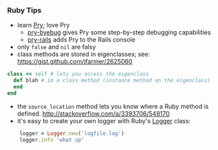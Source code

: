 ### Ruby Tips

* learn [Pry](https://github.com/pry/pry); love Pry
  * [pry-byebug](https://github.com/deivid-rodriguez/pry-byebug) gives Pry some step-by-step debugging capabilities
  * [pry-rails](https://github.com/rweng/pry-rails) adds Pry to the Rails console
* only `false` and `nil` are falsy
* class methods are stored in eigenclasses; see: https://gist.github.com/jfarmer/2625060
```ruby
class << self # lets you access the eigenclass
  def blah # im a class method (instance method on the eigenclass)
  end
end
```
* the `source_location` method lets you know where a Ruby method is defined.  http://stackoverflow.com/a/3393706/548170
* it's easy to create your own logger with Ruby's [Logger](https://ruby-doc.org/stdlib-2.1.0/libdoc/logger/rdoc/Logger.html) class:
```ruby
    logger = Logger.new('logfile.log')
    logger.info 'what up'
```

